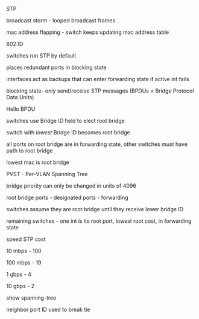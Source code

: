STP



broadcast storm - looped broadcast frames

mac address flapping - switch keeps updating mac address table



802.1D 

switches run STP by default

places redundant ports in blocking state

interfaces act as backups that can enter forwarding state if active int fails

blocking state- only send/receive STP messages (BPDUs = Bridge Protocol Data Units)



Hello BPDU



switches use Bridge ID field to elect root bridge

switch with *lowest* Bridge ID becomes root bridge

all ports on root bridge are in forwarding state, other switches must have path to root bridge

lowest mac is root bridge



PVST - Per-VLAN Spanning Tree



bridge priority can only be changed in units of 4096



root bridge ports - designated ports - forwarding

switches assume they are root bridge until they receive lower bridge ID



remaining switches - one int is its root port, lowest root cost, in forwarding state



speed    STP cost

10 mbps - 100

100 mbps - 19

1 gbps - 4

10 gbps - 2



show spanning-tree



neighbor port ID used to break tie

